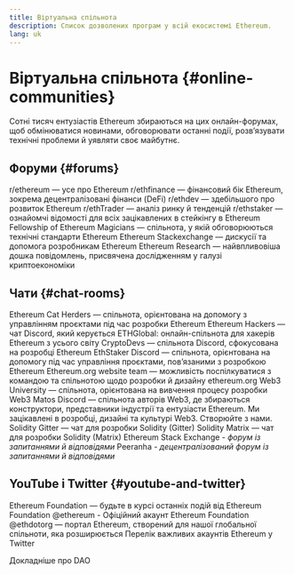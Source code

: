 ```yaml
---
title: Віртуальна спільнота
description: Список дозволених програм у всій екосистемі Ethereum.
lang: uk
---
```


# Віртуальна спільнота {#online-communities}

Сотні тисяч ентузіастів Ethereum збираються на цих онлайн-форумах, щоб обмінюватися новинами, обговорювати останні події, розв’язувати технічні проблеми й уявляти своє майбутнє.

## Форуми {#forums}

<SocialListItem socialIcon="reddit"><Link to="https://www.reddit.com/r/ethereum">r/ethereum</Link> — усе про Ethereum</SocialListItem>
<SocialListItem socialIcon="reddit"><Link to="https://www.reddit.com/r/ethfinance/">r/ethfinance</Link> — фінансовий бік Ethereum, зокрема децентралізовані фінанси (DeFi)</SocialListItem>
<SocialListItem socialIcon="reddit"><Link to="https://www.reddit.com/r/ethdev/">r/ethdev</Link> — здебільшого про розвиток Ethereum</SocialListItem>
<SocialListItem socialIcon="reddit"><Link to="https://www.reddit.com/r/ethtrader/">r/ethTrader</Link> — аналіз ринку й тенденцій</SocialListItem>
<SocialListItem socialIcon="reddit"><Link to="https://www.reddit.com/r/ethstaker/">r/ethstaker</Link> — ознайомчі відомості для всіх зацікавлених в стейкінгу в Ethereum</SocialListItem>
<SocialListItem socialIcon="webpage"><Link to="https://ethereum-magicians.org">Fellowship of Ethereum Magicians</Link> — спільнота, у якій обговорюються технічні стандарти Ethereum</SocialListItem>
<SocialListItem socialIcon="stackExchange"><Link to="https://ethereum.stackexchange.com">Ethereum Stackexchange</Link> — дискусії та допомога розробникам Ethereum</SocialListItem>
<SocialListItem socialIcon="webpage"><Link to="https://ethresear.ch">Ethereum Research</Link> — найвпливовіша дошка повідомлень, присвячена дослідженням у галузі криптоекономіки</SocialListItem>

## Чати {#chat-rooms}

<SocialListItem socialIcon="discord"><Link to="https://discord.com/invite/Nz6rtfJ8Cu">Ethereum Cat Herders</Link> — спільнота, орієнтована на допомогу з управлінням проєктами під час розробки Ethereum</SocialListItem>
<SocialListItem socialIcon="discord"><Link to="https://ethglobal.co/discord">Ethereum Hackers</Link> — чат Discord, який керується ETHGlobal: онлайн-спільнота для хакерів Ethereum з усього світу</SocialListItem>
<SocialListItem socialIcon="discord"><Link to="https://discord.gg/5W5tVb3">CryptoDevs</Link> — спільнота Discord, сфокусована на розробці Ethereum</SocialListItem>
<SocialListItem socialIcon="discord"><Link to="https://discord.gg/ethstaker">EthStaker Discord</Link> — спільнота, орієнтована на допомогу під час управління проєктами, пов’язаними з розробкою Ethereum</SocialListItem>
<SocialListItem socialIcon="discord"><Link to="https://discord.gg/ethereum-org">Ethereum.org website team</Link> — можливість поспілкуватися з командою та спільнотою щодо розробки й дизайну ethereum.org</SocialListItem>
<SocialListItem socialIcon="discord"><Link to="https://discord.gg/ZH5aXDgWEU">Web3 University</Link> — спільнота, орієнтована на вивчення процесу розробки Web3 </SocialListItem>
<SocialListItem socialIcon="discord"><Link to="https://discord.matos.club/">Matos Discord</Link> — спільнота авторів Web3, де збираються конструктори, представники індустрії та ентузіасти Ethereum. Ми зацікавлені в розробці, дизайні та культурі Web3. Створюйте з нами.</SocialListItem>
<SocialListItem socialIcon="webpage"><Link to="https://gitter.im/ethereum/solidity">Solidity Gitter</Link> — чат для розробки Solidity (Gitter)</SocialListItem>
<SocialListItem socialIcon="webpage"><Link to="https://matrix.to/#/#ethereum_solidity:gitter.im">Solidity Matrix</Link> — чат для розробки Solidity (Matrix)</SocialListItem>
<SocialListItem socialIcon="webpage"><Link to="https://ethereum.stackexchange.com/">Ethereum Stack Exchange</Link> _- форум із запитаннями й відповідями_</SocialListItem>
<SocialListItem socialIcon="webpage"><Link to="https://peeranha.io/">Peeranha</Link> _- децентралізований форум із запитаннями й відповідями_</SocialListItem>

## YouTube і Twitter {#youtube-and-twitter}

<SocialListItem socialIcon="youtube"><Link to="https://www.youtube.com/c/EthereumFoundation">Ethereum Foundation</Link> — будьте в курсі останніх подій від Ethereum Foundation</SocialListItem>
<SocialListItem socialIcon="twitter"><Link to="https://twitter.com/ethereum">@ethereum</Link> - Офіційний акаунт Ethereum Foundation</SocialListItem>
<SocialListItem socialIcon="twitter"><Link to="https://twitter.com/ethdotorg">@ethdotorg</Link> — портал Ethereum, створений для нашої глобальної спільноти, яка розширюється</SocialListItem>
<SocialListItem socialIcon="webpage"><Link to="https://hive.one/c/ethereum?page=1">Перелік важливих акаунтів Ethereum у Twitter</Link></SocialListItem>

<Divider />

<Callout emoji=":classical_building:" titleKey="page-community-daos-callout-title" descriptionKey="page-community-daos-callout-description">
  <div>
    <ButtonLink to="/community/get-involved/#decentralized-autonomous-organizations-daos">
      Докладніше про DAO
    </ButtonLink>
  </div>
</Callout>
